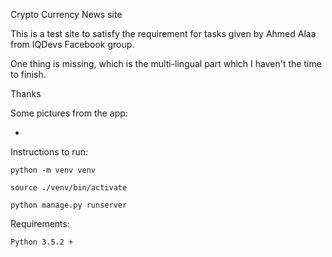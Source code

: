 Crypto Currency News site

This is a test site to satisfy the requirement for tasks given by Ahmed Alaa from IQDevs Facebook group.

One thing is missing, which is the multi-lingual part which I haven't the time to finish.

Thanks

Some pictures from the app:

-

Instructions to run:

`python -m venv venv`

`source ./venv/bin/activate`

`python manage.py runserver`

Requirements:

`Python 3.5.2 +`